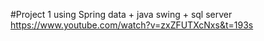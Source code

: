 #Project 1 using Spring data + java swing + sql server
https://www.youtube.com/watch?v=zxZFUTXcNxs&t=193s
